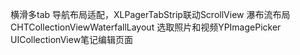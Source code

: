 横滑多tab 导航布局适配，XLPagerTabStrip联动ScrollView
瀑布流布局 CHTCollectionViewWaterfallLayout
选取照片和视频YPImagePicker
UICollectionView笔记编辑页面
